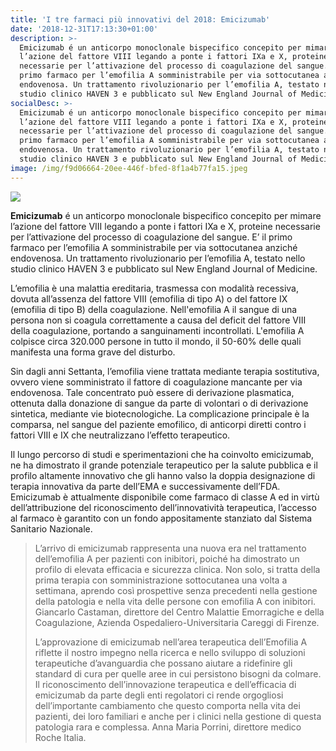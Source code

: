 ```yaml
---
title: 'I tre farmaci più innovativi del 2018: Emicizumab'
date: '2018-12-31T17:13:30+01:00'
description: >-
  Emicizumab é un anticorpo monoclonale bispecifico concepito per mimare
  l’azione del fattore VIII legando a ponte i fattori IXa e X, proteine
  necessarie per l’attivazione del processo di coagulazione del sangue. E’ il
  primo farmaco per l’emofilia A somministrabile per via sottocutanea anziché
  endovenosa. Un trattamento rivoluzionario per l’emofilia A, testato nello
  studio clinico HAVEN 3 e pubblicato sul New England Journal of Medicine.
socialDesc: >-
  Emicizumab é un anticorpo monoclonale bispecifico concepito per mimare
  l’azione del fattore VIII legando a ponte i fattori IXa e X, proteine
  necessarie per l’attivazione del processo di coagulazione del sangue. E’ il
  primo farmaco per l’emofilia A somministrabile per via sottocutanea anziché
  endovenosa. Un trattamento rivoluzionario per l’emofilia A, testato nello
  studio clinico HAVEN 3 e pubblicato sul New England Journal of Medicine.
image: /img/f9d06664-20ee-446f-bfed-8f1a4b77fa15.jpeg
---
```

![](/img/f9d06664-20ee-446f-bfed-8f1a4b77fa15.jpeg)

**Emicizumab** é un anticorpo monoclonale bispecifico concepito per mimare l’azione del fattore VIII legando a ponte i fattori IXa e X, proteine necessarie per l’attivazione del processo di coagulazione del sangue. E’ il primo farmaco per l’emofilia A somministrabile per via sottocutanea anziché endovenosa. Un trattamento rivoluzionario per l’emofilia A, testato nello studio clinico HAVEN 3 e pubblicato sul New England Journal of Medicine.

L’emofilia è una malattia ereditaria, trasmessa con modalità recessiva, dovuta all’assenza del fattore VIII (emofilia di tipo A) o del fattore IX (emofilia di tipo B) della coagulazione. Nell'emofilia A il sangue di una persona non si coagula correttamente a causa del deficit del fattore VIII della coagulazione, portando a sanguinamenti incontrollati. L'emofilia A colpisce circa 320.000 persone in tutto il mondo, il 50-60% delle quali manifesta una forma grave del disturbo.

Sin dagli anni Settanta, l’emofilia viene trattata mediante terapia sostitutiva, ovvero viene somministrato il fattore di coagulazione mancante per via endovenosa. Tale concentrato può essere di derivazione plasmatica, ottenuta dalla donazione di sangue da parte di volontari o di derivazione sintetica, mediante vie biotecnologiche. La complicazione principale è la comparsa, nel sangue del paziente emofilico, di anticorpi diretti contro i fattori VIII e IX che neutralizzano l’effetto terapeutico.

Il lungo percorso di studi e sperimentazioni che ha coinvolto emicizumab, ne ha dimostrato il grande potenziale terapeutico per la salute pubblica e il profilo altamente innovativo che gli hanno valso la doppia designazione di terapia innovativa da parte dell’EMA e successivamente dell’FDA. Emicizumab è attualmente disponibile come farmaco di classe A ed in virtù dell’attribuzione del riconoscimento dell’innovatività terapeutica, l’accesso al farmaco è garantito con un fondo appositamente stanziato dal Sistema Sanitario Nazionale.

> L’arrivo di emicizumab rappresenta una nuova era nel trattamento dell’emofilia A per pazienti con inibitori, poiché ha dimostrato un profilo di elevata efficacia e sicurezza clinica. Non solo, si tratta della prima terapia con somministrazione sottocutanea una volta a settimana, aprendo così prospettive senza precedenti nella gestione della patologia e nella vita delle persone con emofilia A con inibitori. Giancarlo Castaman, direttore del Centro Malattie Emorragiche e della Coagulazione, Azienda Ospedaliero-Universitaria Careggi di Firenze. 
>
> L’approvazione di emicizumab nell’area terapeutica dell’Emofilia A riflette il nostro impegno nella ricerca e nello sviluppo di soluzioni terapeutiche d’avanguardia che possano aiutare a ridefinire gli standard di cura per quelle aree in cui persistono bisogni da colmare. Il riconoscimento dell’innovazione terapeutica e dell’efficacia di emicizumab da parte degli enti regolatori ci rende orgogliosi dell’importante cambiamento che questo comporta nella vita dei pazienti, dei loro familiari e anche per i clinici nella gestione di questa patologia rara e complessa. Anna Maria Porrini, direttore medico Roche Italia.
